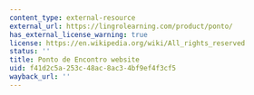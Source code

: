 ```yaml
---
content_type: external-resource
external_url: https://lingrolearning.com/product/ponto/
has_external_license_warning: true
license: https://en.wikipedia.org/wiki/All_rights_reserved
status: ''
title: Ponto de Encontro website
uid: f41d2c5a-253c-48ac-8ac3-4bf9ef4f3cf5
wayback_url: ''
---
```

